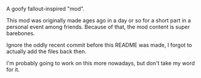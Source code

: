A goofy fallout-inspired "mod".

This mod was originally made ages ago in a day or so for a short part in a personal event among friends. Because of that, the mod content is super barebones.

Ignore the oddly recent commit before this README was made, I forgot to actually add the files back then.


I'm probably going to work on this more nowadays, but don't take my word for it.
